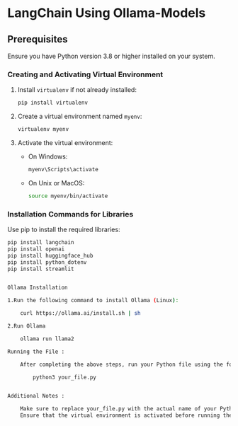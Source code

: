 # LangChain Using Ollama-Models

## Prerequisites
Ensure you have Python version 3.8 or higher installed on your system.

### Creating and Activating Virtual Environment
1. Install `virtualenv` if not already installed:
    ```bash
    pip install virtualenv
    ```

2. Create a virtual environment named `myenv`:
    ```bash
    virtualenv myenv
    ```

3. Activate the virtual environment:
    - On Windows:
        ```bash
        myenv\Scripts\activate
        ```
    - On Unix or MacOS:
        ```bash
        source myenv/bin/activate
        ```

### Installation Commands for Libraries
Use pip to install the required libraries:
```bash
pip install langchain
pip install openai
pip install huggingface_hub
pip install python_dotenv
pip install streamlit


Ollama Installation

1.Run the following command to install Ollama (Linux):

    curl https://ollama.ai/install.sh | sh

2.Run Ollama

    ollama run llama2

Running the File :

    After completing the above steps, run your Python file using the following command:

        python3 your_file.py


Additional Notes :

    Make sure to replace your_file.py with the actual name of your Python file.
    Ensure that the virtual environment is activated before running the Python file.


